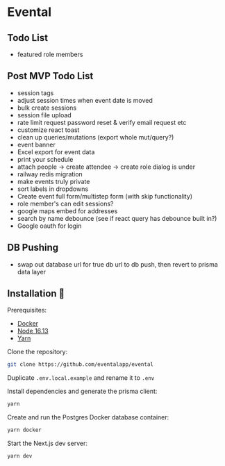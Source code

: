 # Evental

## Todo List
- featured role members

## Post MVP Todo List
- session tags
- adjust session times when event date is moved
- bulk create sessions
- session file upload
- rate limit request password reset & verify email request etc
- customize react toast
- clean up queries/mutations (export whole mut/query?)
- event banner
- Excel export for event data
- print your schedule
- attach people -> create attendee -> create role dialog is under
- railway redis migration
- make events truly private
- sort labels in dropdowns
- Create event full form/multistep form (with skip functionality)
- role member's can edit sessions?
- google maps embed for addresses
- search by name debounce (see if react query has debounce built in?)
- Google oauth for login

## DB Pushing

- swap out database url for true db url to db push, then revert to prisma data layer

## Installation 💾

Prerequisites:

- [Docker](https://www.docker.com/products/docker-desktop/)
- [Node 16.13](https://nodejs.org/ko/blog/release/v16.13.0/)
- [Yarn](https://classic.yarnpkg.com/lang/en/docs/install/#windows-stable)

Clone the repository:

```bash
git clone https://github.com/eventalapp/evental
```

Duplicate `.env.local.example` and rename it to `.env`

Install dependencies and generate the prisma client:

```bash
yarn
```

Create and run the Postgres Docker database container:

```bash
yarn docker
```

Start the Next.js dev server:

```bash
yarn dev
```
